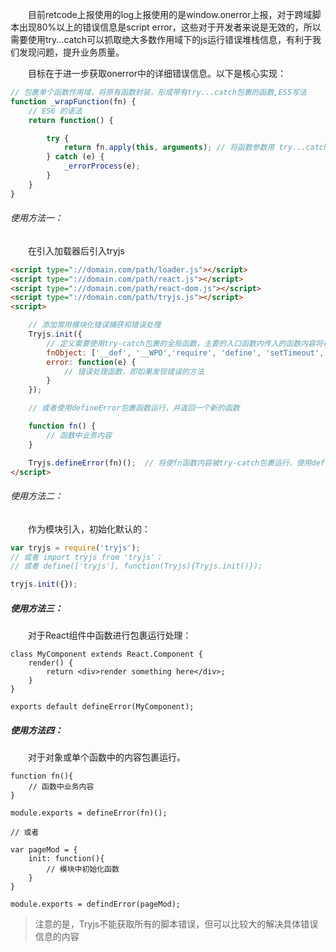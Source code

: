 

&emsp;&emsp;目前retcode上报使用的log上报使用的是window.onerror上报，对于跨域脚本出现80%以上的错误信息是script error，这些对于开发者来说是无效的，所以需要使用try...catch可以抓取绝大多数作用域下的js运行错误堆栈信息，有利于我们发现问题，提升业务质量。

&emsp;&emsp;目标在于进一步获取onerror中的详细错误信息。以下是核心实现：

```javascript
// 包裹单个函数作用域，将原有函数封装，形成带有try...catch包裹的函数,ES5写法
function _wrapFunction(fn) {
    // ES6 的语法
    return function() {

        try {
            return fn.apply(this, arguments); // 将函数参数用 try...catch 包裹 
        } catch (e) {
            _errorProcess(e);
        }
    }
}
```

###### 使用方法一：

&emsp;&emsp;在引入加载器后引入tryjs

```html
<script type="://domain.com/path/loader.js"></script>
<script type="://domain.com/path/react.js"></script>
<script type="://domain.com/path/react-dom.js"></script>
<script type="://domain.com/path/tryjs.js"></script>
<script>

	// 添加常用模块化错误捕获和错误处理
	Tryjs.init({
		// 定义需要使用try-catch包裹的全局函数，主要的入口函数内传入的函数内容将在try-catch的包裹下运行，不传则默认可以是['__def', 'require', 'define', 'setTimeout', 'setInterval']
		fnObject: ['__def', '__WPO','require', 'define', 'setTimeout', 'setInterval'] 
		error: function(e) {
			// 错误处理函数，即如果发现错误的方法
		}
	});

	// 或者使用defineError包裹函数运行，并返回一个新的函数

	function fn() {
		// 函数中业务内容
	}

	Tryjs.defineError(fn)();  // 将使fn函数内容被try-catch包裹运行，使用defineError(fn)();的效果与此相同
</script>
```

###### 使用方法二：

&emsp;&emsp;作为模块引入，初始化默认的：

```javascript
var tryjs = require('tryjs');
// 或者 import tryjs from 'tryjs'；
// 或者 define(['tryjs'], function(Tryjs){Tryjs.init()});

tryjs.init({});

```

##### 使用方法三：

&emsp;&emsp;对于React组件中函数进行包裹运行处理：

```
class MyComponent extends React.Component {
    render() {
        return <div>render something here</div>;
    }
}

exports default defineError(MyComponent);
```

##### 使用方法四：

&emsp;&emsp;对于对象或单个函数中的内容包裹运行。

```
function fn(){
	// 函数中业务内容
}

module.exports = defineError(fn)();

// 或者

var pageMod = {
	init: function(){
		// 模块中初始化函数
	}	
}

module.exports = defindError(pageMod);

```

> 注意的是，Tryjs不能获取所有的脚本错误，但可以比较大的解决具体错误信息的内容

